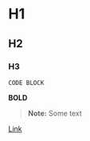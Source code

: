 # H1

## H2

### H3

```
CODE BLOCK
```

**BOLD**

> **Note:** Some text

[Link](http://handlebarsjs.com/)
